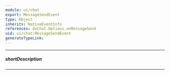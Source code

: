 ```yaml
---
module: ui/chat
export: MessageSendEvent
type: Object
inherits: NativeEventInfo
references: dxChat.Options.onMessageSend
uid: ui/chat:MessageSendEvent
generateTypeLink: 
---
```

---
##### shortDescription
<!-- Description goes here -->

---
<!-- Description goes here -->